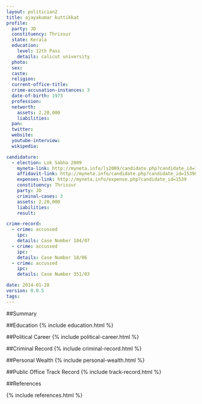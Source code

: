 ```yaml
---
layout: politician2
title: ajayakumar kuttikkat
profile: 
  party: JD
  constituency: Thrissur
  state: Kerala
  education: 
    level: 12th Pass
    details: calicut university
  photo: 
  sex: 
  caste: 
  religion: 
  current-office-title: 
  crime-accusation-instances: 3
  date-of-birth: 1973
  profession: 
  networth: 
    assets: 2,20,000
    liabilities: 
  pan: 
  twitter: 
  website: 
  youtube-interview: 
  wikipedia: 

candidature: 
  - election: Lok Sabha 2009
    myneta-link: http://myneta.info/ls2009/candidate.php?candidate_id=1539
    affidavit-link: http://myneta.info/candidate.php?candidate_id=1539&scan=original
    expenses-link: http://myneta.info/expense.php?candidate_id=1539
    constituency: Thrissur 
    party: JD
    criminal-cases: 3
    assets: 2,20,000
    liabilities: 
    result:  

crime-record: 
  - crime: accussed
    ipc: 
    details: Case Number 104/07 
  - crime: accussed
    ipc: 
    details: Case Number 18/06 
  - crime: accussed
    ipc: 
    details: Case Number 351/03 

date: 2014-01-28
version: 0.0.5
tags: 
---
```

##Summary


##Education
{% include education.html %}


##Political Career
{% include political-career.html %}


##Criminal Record
{% include criminal-record.html %}


##Personal Wealth
{% include personal-wealth.html %}


##Public Office Track Record
{% include track-record.html %}


##References


{% include references.html %}